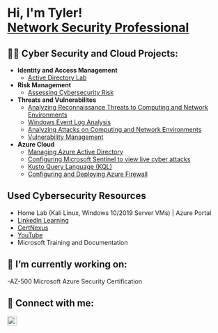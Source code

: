 <h1>Hi, I'm Tyler! <br/> <a href="https://www.linkedin.com/in/www.linkedin.com/in/tyler-gore-a071a7153
/">Network Security Professional</a></h1>

<h2>👨‍💻 Cyber Security and Cloud Projects:</h2>

- <b>Identity and Access Management </b>
  - [Active Directory Lab](https://github.com/TGORE/AD)
- <b>Risk Management </b>
  - [Assessing Cybersecurity Risk](https://github.com/TGORE/AssessingRisk)
- <b>Threats and Vulnerabilites </b>
  - [Analyzing Reconnaissance Threats to Computing and Network Environments](https://github.com/TGORE/Threat-Analysis)
  - [Windows Event Log Analysis](https://github.com/TGORE/wla)
  - [Analyzing Attacks on Computing and Network Environments](https://github.com/TGORE/aacne
) 
  - [Vulnerability Management](https://github.com/TGORE/Vulnerability-Basic) 
- <b>Azure Cloud</b>
  - [Managing Azure Active Directory](https://github.com/TGORE/aad)
  - [Configuring Microsoft Sentinel to view live cyber attacks](https://github.com/TGORE/Azure-SIEM)
  - [Kusto Query Language (KQL)](https://github.com/TGORE/KQL-Union)
  - [Configuring and Deploying Azure Firewall](https://github.com/TGORE/fw)
  

<h2>Used Cybersecurity Resources</h2>

- Home Lab (Kali Linux, Windows 10/2019 Server VMs) | Azure Portal 
- [Linkedln Learning ](https://www.linkedin.com/learning/?trk=nav_neptune_learning&)
- [CertNexus](https://certnexus.learnondemand.net/User/Login?ReturnUrl=%2F)
- [YouTube](https://www.youtube.com/)
- Microsoft Training and Documentation


<h2> 🔭 I’m currently working on: </h2>
-AZ-500 Microsoft Azure Security Certification 

<h2> 🤳 Connect with me:</h2>


[<img align="left" alt="TGORE | LinkedIn" width="22px" src="https://cdn.jsdelivr.net/npm/simple-icons@v3/icons/linkedin.svg" />][linkedin]




[linkedin]: https://www.linkedin.com/in/tyler-gore-a071a7153/

<!--

